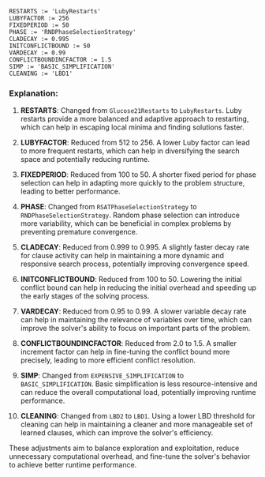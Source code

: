 ```plaintext
RESTARTS := 'LubyRestarts'
LUBYFACTOR := 256
FIXEDPERIOD := 50
PHASE := 'RNDPhaseSelectionStrategy'
CLADECAY := 0.995
INITCONFLICTBOUND := 50
VARDECAY := 0.99
CONFLICTBOUNDINCFACTOR := 1.5
SIMP := 'BASIC_SIMPLIFICATION'
CLEANING := 'LBD1'
```

### Explanation:
1. **RESTARTS**: Changed from `Glucose21Restarts` to `LubyRestarts`. Luby restarts provide a more balanced and adaptive approach to restarting, which can help in escaping local minima and finding solutions faster.

2. **LUBYFACTOR**: Reduced from 512 to 256. A lower Luby factor can lead to more frequent restarts, which can help in diversifying the search space and potentially reducing runtime.

3. **FIXEDPERIOD**: Reduced from 100 to 50. A shorter fixed period for phase selection can help in adapting more quickly to the problem structure, leading to better performance.

4. **PHASE**: Changed from `RSATPhaseSelectionStrategy` to `RNDPhaseSelectionStrategy`. Random phase selection can introduce more variability, which can be beneficial in complex problems by preventing premature convergence.

5. **CLADECAY**: Reduced from 0.999 to 0.995. A slightly faster decay rate for clause activity can help in maintaining a more dynamic and responsive search process, potentially improving convergence speed.

6. **INITCONFLICTBOUND**: Reduced from 100 to 50. Lowering the initial conflict bound can help in reducing the initial overhead and speeding up the early stages of the solving process.

7. **VARDECAY**: Reduced from 0.95 to 0.99. A slower variable decay rate can help in maintaining the relevance of variables over time, which can improve the solver's ability to focus on important parts of the problem.

8. **CONFLICTBOUNDINCFACTOR**: Reduced from 2.0 to 1.5. A smaller increment factor can help in fine-tuning the conflict bound more precisely, leading to more efficient conflict resolution.

9. **SIMP**: Changed from `EXPENSIVE_SIMPLIFICATION` to `BASIC_SIMPLIFICATION`. Basic simplification is less resource-intensive and can reduce the overall computational load, potentially improving runtime performance.

10. **CLEANING**: Changed from `LBD2` to `LBD1`. Using a lower LBD threshold for cleaning can help in maintaining a cleaner and more manageable set of learned clauses, which can improve the solver's efficiency.

These adjustments aim to balance exploration and exploitation, reduce unnecessary computational overhead, and fine-tune the solver's behavior to achieve better runtime performance.